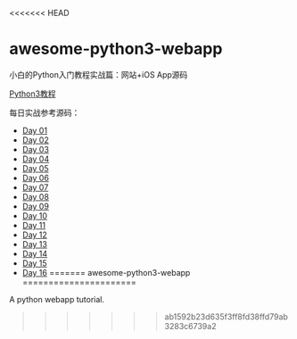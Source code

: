 <<<<<<< HEAD
# awesome-python3-webapp

小白的Python入门教程实战篇：网站+iOS App源码

[Python3教程](http://www.liaoxuefeng.com/wiki/0014316089557264a6b348958f449949df42a6d3a2e542c000)

每日实战参考源码：

* [Day 01](https://github.com/michaelliao/awesome-python3-webapp/tree/day-01)
* [Day 02](https://github.com/michaelliao/awesome-python3-webapp/tree/day-02)
* [Day 03](https://github.com/michaelliao/awesome-python3-webapp/tree/day-03)
* [Day 04](https://github.com/michaelliao/awesome-python3-webapp/tree/day-04)
* [Day 05](https://github.com/michaelliao/awesome-python3-webapp/tree/day-05)
* [Day 06](https://github.com/michaelliao/awesome-python3-webapp/tree/day-06)
* [Day 07](https://github.com/michaelliao/awesome-python3-webapp/tree/day-07)
* [Day 08](https://github.com/michaelliao/awesome-python3-webapp/tree/day-08)
* [Day 09](https://github.com/michaelliao/awesome-python3-webapp/tree/day-09)
* [Day 10](https://github.com/michaelliao/awesome-python3-webapp/tree/day-10)
* [Day 11](https://github.com/michaelliao/awesome-python3-webapp/tree/day-11)
* [Day 12](https://github.com/michaelliao/awesome-python3-webapp/tree/day-12)
* [Day 13](https://github.com/michaelliao/awesome-python3-webapp/tree/day-13)
* [Day 14](https://github.com/michaelliao/awesome-python3-webapp/tree/day-14)
* [Day 15](https://github.com/michaelliao/awesome-python3-webapp/tree/day-15)
* [Day 16](https://github.com/michaelliao/awesome-python3-webapp/tree/day-16)
=======
awesome-python3-webapp
======================

A python webapp tutorial.
>>>>>>> ab1592b23d635f3ff8fd38ffd79ab3283c6739a2
